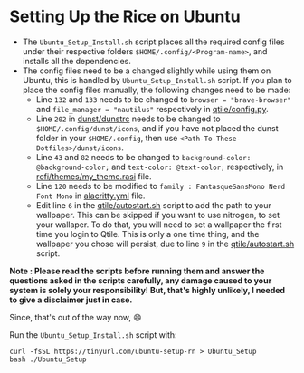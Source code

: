 # Setting Up the Rice on Ubuntu

- The `Ubuntu_Setup_Install.sh` script places all the required config files under their respective folders `$HOME/.config/<Program-name>`, and installs 
  all the dependencies. 
- The config files need to be a changed slightly while using them on Ubuntu, this is handled by `Ubuntu_Setup_Install.sh` script. If you plan to place
  the config files manually, the following changes need to be made:
    - Line `132` and `133` needs to be changed to `browser = "brave-browser"` and `file_manager = "nautilus"` respectively in
      [qtile/config.py](https://github.com/Ruturajn/Dotfiles/blob/main/qtile/config.py).
    - Line `202` in [dunst/dunstrc](https://github.com/Ruturajn/Dotfiles/blob/main/dunst/dunstrc) needs to be changed to
      `$HOME/.config/dunst/icons`, and if you have not placed the dunst folder in your `$HOME/.config`, then use
      `<Path-To-These-Dotfiles>/dunst/icons`.
    - Line `43` and `82` needs to be changed to `background-color: @background-color;` and `text-color: @text-color;` respectively, in
      [rofi/themes/my_theme.rasi](https://github.com/Ruturajn/Dotfiles/blob/main/rofi/themes/my_theme.rasi) file.
    - Line `120` needs to be modified to `family : FantasqueSansMono Nerd Font Mono` in
      [alacritty.yml](https://github.com/Ruturajn/Dotfiles/blob/main/alacritty.yml) file.
    - Edit line `6` in the [qtile/autostart.sh](https://github.com/Ruturajn/Dotfiles/blob/main/qtile/autostart.sh) script to add the path
      to your wallpaper. This can be skipped if you want to use nitrogen, to set your wallaper. To do that, you will need to set a wallpaper
      the first time you login to Qtile. This is only a one time thing, and the wallpaper you chose will persist,
      due to line `9` in the [qtile/autostart.sh](https://github.com/Ruturajn/Dotfiles/blob/main/qtile/autostart.sh) script.
  
**Note : Please read the scripts before running them and answer the questions asked in the scripts carefully, any damage caused to your system is solely
your responsibility! But, that's highly unlikely, I needed to give a disclaimer just in case.**

Since, that's out of the way now, 😄

Run the `Ubuntu_Setup_Install.sh` script with:

```
curl -fsSL https://tinyurl.com/ubuntu-setup-rn > Ubuntu_Setup
bash ./Ubuntu_Setup
```
